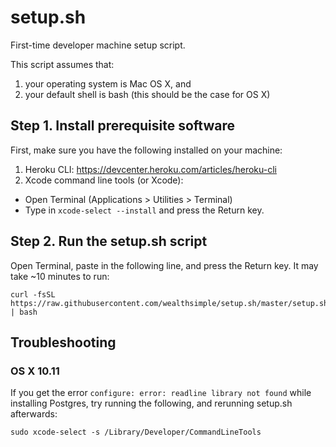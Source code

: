 # setup.sh
First-time developer machine setup script.

This script assumes that:

1. your operating system is Mac OS X, and 
2. your default shell is bash (this should be the case for OS X)

## Step 1. Install prerequisite software

First, make sure you have the following installed on your machine:

1. Heroku CLI: https://devcenter.heroku.com/articles/heroku-cli
2. Xcode command line tools (or Xcode):
  - Open Terminal (Applications > Utilities > Terminal)
  - Type in `xcode-select --install` and press the Return key.

## Step 2. Run the setup.sh script

Open Terminal, paste in the following line, and press the Return key. It may take ~10 minutes to run:

    curl -fsSL https://raw.githubusercontent.com/wealthsimple/setup.sh/master/setup.sh | bash

## Troubleshooting

### OS X 10.11

If you get the error `configure: error: readline library not found` while installing Postgres, try running the following, and rerunning setup.sh afterwards:

    sudo xcode-select -s /Library/Developer/CommandLineTools
